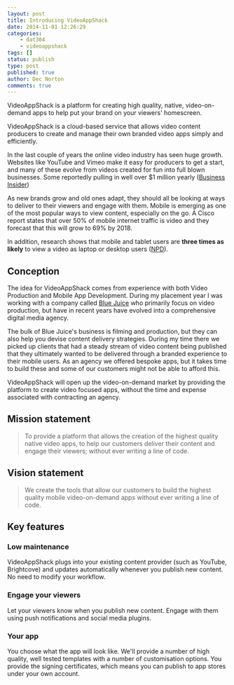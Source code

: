 ```yaml
---
layout: post
title: Introducing VideoAppShack
date: 2014-11-01 12:26:29
categories:
    - dat304
    - videoappshack
tags: []
status: publish
type: post
published: true
author: Dec Norton
comments: true
---
```


VideoAppShack is a platform for creating high quality, native, video-on-demand apps to help put your brand on your viewers' homescreen.

<!--more-->

VideoAppShack is a cloud-based service that allows video content producers to create and manage their own branded video apps simply and efficiently.

In the last couple of years the online video industry has seen huge growth. Websites like YouTube and Vimeo make it easy for producers to get a start, and many of these evolve from videos created for fun into full blown businesses. Some reportedly pulling in well over \$1 million yearly ([Business Insider](https://www.businessinsider.com/richest-youtube-stars-2014-3?op=1&IR=T))

As new brands grow and old ones adapt, they should all be looking at ways to deliver to their viewers and engage with them. Mobile is emerging as one of the most popular ways to view content, especially on the go. A Cisco report states that over 50% of mobile internet traffic is video and they forecast that this will grow to 69% by 2018.

In addition, research shows that mobile and tablet users are **three times as likely** to view a video as laptop or desktop users ([NPD](https://www.forbes.com/sites/darcytravlos/2012/08/18/video-tablets-the-mobile-catalyst-for-e-commerce-watch-out-amazon/)).

## Conception

The idea for VideoAppShack comes from experience with both Video Production and Mobile App Development. During my placement year I was working with a company called [Blue Juice](https://bluejuice.co.uk) who primarily focus on video production, but have in recent years have evolved into a comprehensive digital media agency.

The bulk of Blue Juice's business is filming and production, but they can also help you devise content delivery strategies. During my time there we picked up clients that had a steady stream of video content being published that they ultimately wanted to be delivered through a branded experience to their mobile users. As an agency we offered bespoke apps, but it takes time to build these and some of our customers might not be able to afford this.

VideoAppShack will open up the video-on-demand market by providing the platform to create video focused apps, without the time and expense associated with contracting an agency.

## Mission statement

> To provide a platform that allows the creation of the highest quality native video apps, to help our customers deliver their content and engage their viewers; without ever writing a line of code.

## Vision statement

> We create the tools that allow our customers to build the highest quality mobile video-on-demand apps without ever writing a line of code.

## Key features

### Low maintenance

VideoAppShack plugs into your existing content provider (such as YouTube, Brightcove) and updates automatically whenever you publish new content. No need to modify your workflow.

### Engage your viewers

Let your viewers know when you publish new content. Engage with them using push notifications and social media plugins.

### Your app

You choose what the app will look like. We'll provide a number of high quality, well tested templates with a number of customisation options.
You provide the signing certificates, which means you can publish to app stores under your own account.

